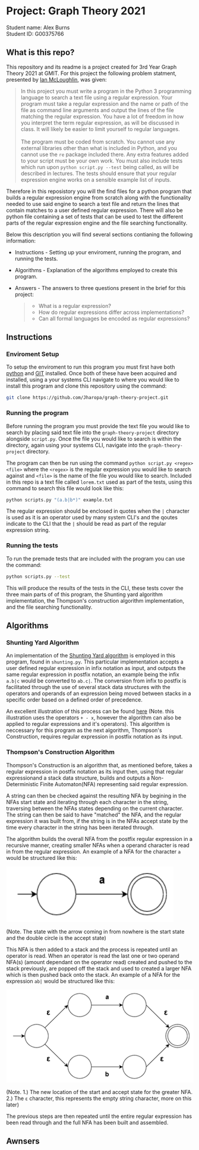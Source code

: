 # Project: Graph Theory 2021
Student name: Alex Burns <br />
Student ID: G00375766

## What is this repo?
This repository and its readme is a project created for 3rd Year Graph Theory 2021 at GMIT. For this project the following problem statment, presented by [Ian McLoughlin](https://github.com/ianmcloughlin), was given:

> In this project you must write a program in the Python 3 programming language to search a text file using a regular expression. Your program must take a regular expression and the name or path of the file as command line arguments and output the lines of the file matching the regular expression. You have a lot of freedom in how you interpret the term regular expression, as will be discussed in class. It will likely be easier to limit yourself to regular languages. <br /> <br />
The program must be coded from scratch. You cannot use any external libraries other than what is included in Python, and you cannot use the `re` package included there. Any extra features added to your script must be your own work. You must also include tests which run upon `python script.py --test` being called, as will be described in lectures. The tests should ensure that your regular expression engine works on a sensible example list of inputs.

Therefore in this reposistory you will the find files for a python program that builds a regular expression engine from scratch along with the functionality needed to use said engine to search a text file and return the lines that contain matches to a user defined regular expression. There will also be python file containing a set of tests that can be used to test the different parts of the regular expression engine and the file searching functionality.

Below this description you will find several sections contianing the following information:
- Instructions - Setting up your enviroment, running the program, and running the tests.
- Algorithms - Explanation of the algorithms employed to create this program.
- Answers - The answers to three questions present in the brief for this project:

  > - What is a regular expression?
  > - How do regular expressions differ across implementations?
  > - Can all formal languages be encoded as regular expressions?

## Instructions

### Enviroment Setup
To setup the enviroment to run this program you must first have both [python](https://www.python.org/downloads/) and [GIT](https://git-scm.com/downloads) installed. Once both of these have been acquired and installed, using a your systems CLI navigate to where you would like to install this program and clone this repository using the command:
```bash
git clone https://github.com/Jharopa/graph-theory-project.git
```

### Running the program
Before running the program you must provide the text file you would like to search by placing said text file into the `graph-theory-project` directory alongside `script.py`. Once the file you would like to search is within the directory, again using your systems CLI, navigate into the `graph-theory-project` directory.

The program can then be run using the command `python script.py <regex> <file>` where the `<regex>` is the regular expression you would like to search against and `<file>` is the name of the file you would like to search. Included in this repo is a text file called `lorem.txt` used as part of the tests, using this command to search this file would look like this:
```bash
python scripts.py "(a.b|b*)" example.txt
```
The regular expression should be enclosed in quotes when the `|` character is used as it is an operator used by many system CLI's and the qoutes indicate to the CLI that the `|` should be read as part of the regular expression string.

### Running the tests
To run the premade tests that are included with the program you can use the command:
```bash
python scripts.py --test
```
This will produce the results of the tests in the CLI, these tests cover the three main parts of of this program, the Shunting yard algorithm implementation, the Thompson's construction algorithm implementation, and the file searching functionality.

## Algorithms

### Shunting Yard Algorithm
An implementation of the [Shunting Yard algorithm](https://en.wikipedia.org/wiki/Shunting-yard_algorithm) is employed in this program, found in `shunting.py`. This particular implementation accepts a user defined regular expression in infix notation as input, and outputs the same regular expression in postfix notation, an example being the infix `a.b|c` would be converted to `ab.c|`. The conversion from infix to postfix is facilitated through the use of several stack data structures with the operators and operands of an expression being moved between stacks in a specific order based on a defined order of precedence.

An excellent illustration of this process can be found [here](https://upload.wikimedia.org/wikipedia/commons/2/24/Shunting_yard.svg) (Note. this illustration uses the operators `+ - x`, however the algorithm can also be applied to regular expressions and it's operators). This algorithm is neccessary for this program as the next algorithm, Thompson's Construction, requires regular expression in postfix notation as its input.

### Thompson's Construction Algorithm
Thompson's Construction is an algorithm that, as mentioned before, takes a regular expression in postfix notation as its input then, using that regular expressionand a stack data structure, builds and outputs a Non-Deterministic Finite Automaton(NFA) representing said regular expression. 

A string can then be checked against the resulting NFA by begining in the NFAs start state and iterating through each character in the string, traversing between the NFAs states depending on the current character. The string can then be said to have "matched" the NFA, and the regular expression it was built from, if the string is in the NFAs accept state by the time every character in the string has been iterated through.

The algorithm builds the overall NFA from the postfix regular expression in a recursive manner, creating smaller NFAs when a operand character is read in from the regular expression. An example of a NFA for the character `a` would be structured like this:

<img src="https://github.com/Jharopa/graph-theory-project/blob/main/readme_media/aNFA.PNG" width="450" height="150">![]()

(Note. The state with the arrow coming in from nowhere is the start state and the double circle is the accept state) 

This NFA is then added to a stack and the process is repeated until an operator is read. When an operator is read the last one or two operand NFA(s) (amount dependant on the operator read) created and pushed to the stack previously, are popped off the stack and used to created a larger NFA which is then pushed back onto the stack. An example of a NFA for the expression `ab|` would be structured like this:

<img src="https://github.com/Jharopa/graph-theory-project/blob/main/readme_media/aorb.png" width="600" height="250">

(Note. 1.) The new location of the start and accept state for the greater NFA. 2.) The `ε` character, this represents the empty string character, more on this later)

The previous steps are then repeated until the entire regular expression has been read through and the full NFA has been built and assembled.

## Awnsers
